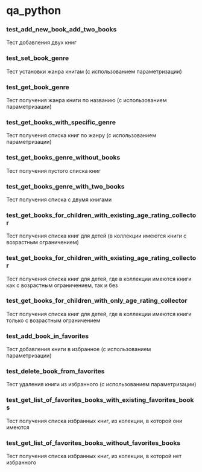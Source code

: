 # qa_python

### test_add_new_book_add_two_books
Тест добавления двух книг

### test_set_book_genre
Тест установки жанра книгам (с использованием параметризации)

### test_get_book_genre
Тест получения жанра книги по названию (с использованием параметризации)

### test_get_books_with_specific_genre
Тест получения списка книг по жанру (с использованием параметризации)

### test_get_books_genre_without_books
Тест получения пустого списка книг

### test_get_books_genre_with_two_books
Тест получения списка с двумя книгами

### test_get_books_for_children_with_existing_age_rating_collector
Тест получения списка книг для детей (в коллекции имеются книги с возрастным ограничением)

### test_get_books_for_children_with_existing_age_rating_collector
Тест получения списка книг для детей, где в коллекции имеются книги как с возрастным ограничением, так и без

### test_get_books_for_children_with_only_age_rating_collector
Тест получения списка книг для детей, где в коллекции имеются книги только с возрастным ограничением

### test_add_book_in_favorites
Тест добавления книги в избранное (с использованием параметризации)

### test_delete_book_from_favorites
Тест удаления книги из избранного (с использованием параметризации)

### test_get_list_of_favorites_books_with_existing_favorites_books
Тест получения списка избранных книг, из колекции, в которой они имеются

### test_get_list_of_favorites_books_without_favorites_books
Тест получения списка избранных книг, из колекции, в которой нет избранного